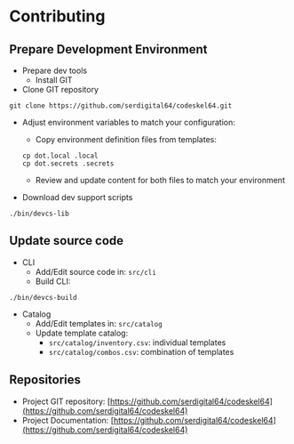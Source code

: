 # Contributing

## Prepare Development Environment

- Prepare dev tools
  - Install GIT
- Clone GIT repository

```shell
git clone https://github.com/serdigital64/codeskel64.git
```

- Adjust environment variables to match your configuration:

  - Copy environment definition files from templates:

  ```shell
  cp dot.local .local
  cp dot.secrets .secrets
  ```

  - Review and update content for both files to match your environment

- Download dev support scripts

```shell
./bin/devcs-lib
```

## Update source code

- CLI
  - Add/Edit source code in: `src/cli`
  - Build CLI:

```shell
./bin/devcs-build
```

- Catalog
  - Add/Edit templates in: `src/catalog`
  - Update template catalog:
    - `src/catalog/inventory.csv`: individual templates
    - `src/catalog/combos.csv`: combination of templates

## Repositories

- Project GIT repository: [https://github.com/serdigital64/codeskel64](https://github.com/serdigital64/codeskel64)
- Project Documentation: [https://github.com/serdigital64/codeskel64](https://github.com/serdigital64/codeskel64)

